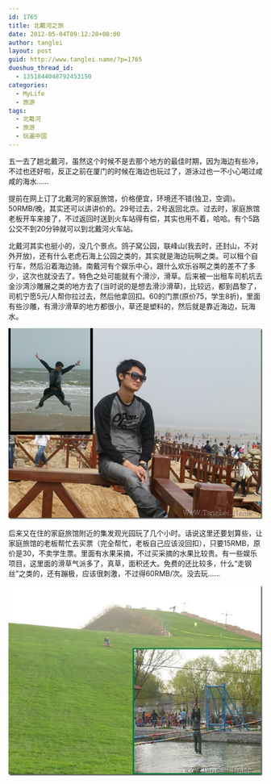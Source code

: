 ```yaml
---
id: 1765
title: 北戴河之旅
date: 2012-05-04T09:12:28+00:00
author: tanglei
layout: post
guid: http://www.tanglei.name/?p=1765
duoshuo_thread_id:
  - 1351844048792453150
categories:
  - MyLife
  - 旅游
tags:
  - 北戴河
  - 旅游
  - 玩遍中国
---
```

五一去了趟北戴河，虽然这个时候不是去那个地方的最佳时期，因为海边有些冷，不过也还好啦，反正之前在厦门的时候在海边也玩过了，游泳过也一不小心喝过咸咸的海水……

提前在网上订了北戴河的家庭旅馆，价格便宜，环境还不错(独卫，空调)。50RMB/晚，其实还可以讲讲价的。29号过去，2号返回北京。过去时，家庭旅馆老板开车来接了，不过返回时送到火车站得有偿，其实也用不着，哈哈。有个5路公交不到20分钟就可以到北戴河火车站。

北戴河其实也挺小的，没几个景点。鸽子窝公园，联峰山(我去时，还封山，不对外开放)，还有什么老虎石海上公园之类的，其实就是海边玩啊之类。可以租个自行车，然后沿着海边骑。南戴河有个娱乐中心，跟什么欢乐谷啊之类的差不了多少，这次也就没去了。特色之处可能就有个滑沙，滑草。后来被一出租车司机坑去金沙湾沙雕展之类的地方去了(当时说的是想去滑沙滑草)，比较远，都到昌黎了，司机宁愿5元/人帮你拉过去，然后他拿回扣。60的门票(原价75，学生8折)，里面有些沙雕，有滑沙滑草的地方都很小，草还是塑料的，然后就是靠近海边，玩海水。

[<img title="鸽子窝公园+金沙湾海滩" src="/wp-content/uploads/2012/05/thumb.jpg" alt="鸽子窝公园+金沙湾海滩"  data-pinit="registered" />](/wp-content/uploads/2012/05/53ded0e01d21.jpg)

后来又在住的家庭旅馆附近的集发观光园玩了几个小时。话说这里还要划算些，让家庭旅馆的老板帮忙去买票（完全帮忙，老板自己应该没回扣），只要15RMB，原价是30，不卖学生票。里面有水果采摘，不过买采摘的水果比较贵。有一些娱乐项目，这里面的滑草气派多了，真草，面积还大。免费的还比较多，什么“走钢丝”之类的，还有蹦极，应该很刺激，不过得60RMB/次。没去玩……

[<img title="集发观光园" src="/wp-content/uploads/2012/05/thumb1.jpg" alt="集发观光园"  data-pinit="registered" />](/wp-content/uploads/2012/05/59d48c4fa81c.jpg)
